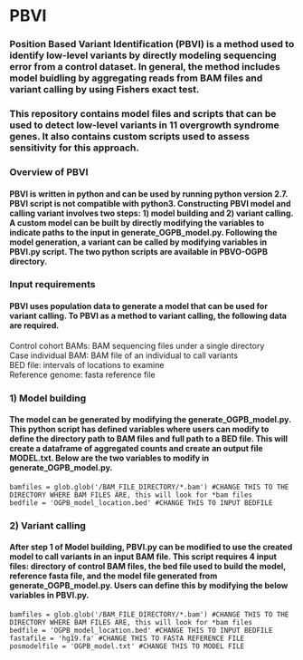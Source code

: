 # PBVI
 
### Position Based Variant Identification (PBVI) is a method used to identify low-level variants by directly modeling sequencing error from a control dataset. In general, the method includes model buidling by aggregating reads from BAM files and variant calling by using Fishers exact test.
### This repository contains model files and scripts that can be used to detect low-level variants in 11 overgrowth syndrome genes. It also contains custom scripts used to assess sensitivity for this approach.

### Overview of PBVI
#### PBVI is written in python and can be used by running python version 2.7. PBVI script is not compatible with python3. Constructing PBVI model and calling variant involves two steps: 1) model building and 2) variant calling. A custom model can be built by directly modifying the variables to indicate paths to the input in generate_OGPB_model.py. Following the model generation, a variant can be called by modifying variables in PBVI.py script. The two python scripts are available in PBVO-OGPB directory. 

### Input requirements
#### PBVI uses population data to generate a model that can be used for variant calling. To PBVI as a method to variant calling, the following data are required.
Control cohort BAMs: BAM sequencing files under a single directory                                                                                            
Case individual BAM: BAM file of an individual to call variants                                                                                                
BED file: intervals of locations to examine                                                                                                             
Reference genome: fasta reference file

### 1) Model building
#### The model can be generated by modifying the generate_OGPB_model.py. This python script has defined variables where users can modify to define the directory path to BAM files and full path to a BED file. This will create a dataframe of aggregated counts and create an output file MODEL.txt. Below are the two variables to modify in generate_OGPB_model.py.
```
bamfiles = glob.glob('/BAM_FILE_DIRECTORY/*.bam') #CHANGE THIS TO THE DIRECTORY WHERE BAM FILES ARE, this will look for *bam files
bedfile = 'OGPB_model_location.bed' #CHANGE THIS TO INPUT BEDFILE
```
### 2) Variant calling
#### After step 1 of Model building, PBVI.py can be modified to use the created model to call variants in an input BAM file. This script requires 4 input files: directory of control BAM files, the bed file used to build the model, reference fasta file, and the model file generated from generate_OGPB_model.py. Users can define this by modifying the below variables in PBVI.py.
```
bamfiles = glob.glob('/BAM_FILE_DIRECTORY/*.bam') #CHANGE THIS TO THE DIRECTORY WHERE BAM FILES ARE, this will look for *bam files
bedfile = 'OGPB_model_location.bed' #CHANGE THIS TO INPUT BEDFILE
fastafile = 'hg19.fa' #CHANGE THIS TO FASTA REFERENCE FILE
posmodelfile = 'OGPB_model.txt' #CHANGE THIS TO MODEL FILE
```
